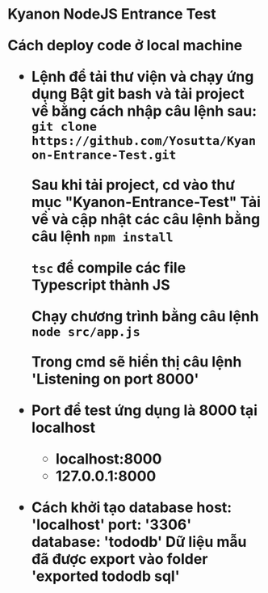<h1>Kyanon NodeJS Entrance Test
 
Cách deploy code ở local machine
  + Lệnh để tải thư viện và chạy ứng dụng
    Bật git bash và tải project về bằng cách nhập câu lệnh sau: 
    `git clone https://github.com/Yosutta/Kyanon-Entrance-Test.git`
  
    Sau khi tải project, cd vào thư mục "Kyanon-Entrance-Test"
    Tải về và cập nhật các câu lệnh bằng câu lệnh
    `npm install`
  
    `tsc` để compile các file Typescript thành JS
  
    Chạy chương trình bằng câu lệnh
    `node src/app.js`
  
    Trong cmd sẽ hiển thị câu lệnh 'Listening on port 8000'
  
  + Port để test ứng dụng là 8000 tại localhost
    * localhost:8000
    * 127.0.0.1:8000
  
  + Cách khởi tạo database
  host: 'localhost'
  port: '3306'
  database: 'tododb'
  Dữ liệu mẫu đã được export vào folder 'exported tododb sql'
 
